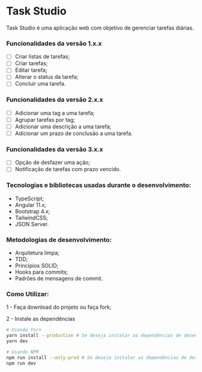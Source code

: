 # Task Studio

Task Studio é uma aplicação web com objetivo de gerenciar tarefas diárias.

### Funcionalidades da versão 1.x.x

- [ ]  Criar listas de tarefas;
- [ ]  Criar tarefas;
- [ ]  Editar tarefa;
- [ ]  Alterar o status da tarefa;
- [ ]  Concluir uma tarefa.

### Funcionalidades da versão 2.x.x

- [ ]  Adicionar uma tag a uma tarefa;
- [ ]  Agrupar tarefas por tag;
- [ ]  Adicionar uma descrição a uma tarefa;
- [ ]  Adicionar um prazo de conclusão a uma tarefa.

### Funcionalidades da versão 3.x.x

- [ ]  Opção de desfazer uma ação;
- [ ]  Notificação de tarefas com prazo vencido.

### Tecnologias e bibliotecas usadas durante o desenvolvimento:

- TypeScript;
- Angular 11.x;
- Bootstrap 4.x;
- TailwindCSS;
- JSON Server.

### Metodologias de desenvolvimento:

- Arquitetura limpa;
- TDD;
- Princípios SOLID;
- Hooks para commits;
- Padrões de mensagens de commit.

### Como Utilizar:

1 - Faça download do projeto ou faça fork;

2 - Instale as dependências 

```bash
# Usando Yarn
yarn install --production # Se deseja instalar as dependências de desevolvimento remova a flag --production
yarn dev

# Usando NPM
npm run install --only-prod # Se deseja instalar as dependências de desevolvimento remova a flag --only-prod
npm run dev
```
